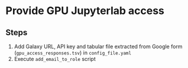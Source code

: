 # Provide GPU Jupyterlab access

## Steps
1. Add Galaxy URL, API key and tabular file extracted from Google form (`gpu_access_responses.tsv`) in `config_file.yaml`
2. Execute `add_email_to_role` script
